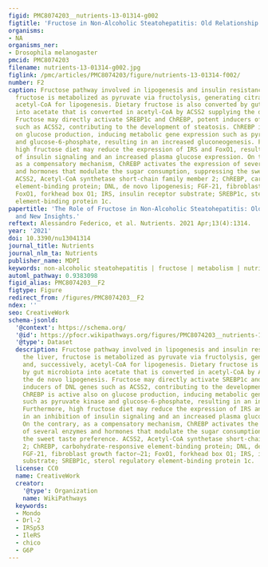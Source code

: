 ```yaml
---
figid: PMC8074203__nutrients-13-01314-g002
figtitle: 'Fructose in Non-Alcoholic Steatohepatitis: Old Relationship and New Insights'
organisms:
- NA
organisms_ner:
- Drosophila melanogaster
pmcid: PMC8074203
filename: nutrients-13-01314-g002.jpg
figlink: /pmc/articles/PMC8074203/figure/nutrients-13-01314-f002/
number: F2
caption: Fructose pathway involved in lipogenesis and insulin resistance. In the liver,
  fructose is metabolized as pyruvate via fructolysis, generating citrate and, successively,
  acetyl-CoA for lipogenesis. Dietary fructose is also converted by gut microbiota
  into acetate that is converted in acetyl-CoA by ACSS2 supplying the de novo lipogenesis.
  Fructose may directly activate SREBP1c and ChREBP, potent inducers of DNL genes
  such as ACSS2, contributing to the development of steatosis. ChREBP is active also
  on glucose production, inducing metabolic gene expression such as pyruvate kinase
  and glucose-6-phosphate, resulting in an increased gluconeogenesis. Furthermore,
  high fructose diet may reduce the expression of IRS and FoxO1, resulting in an inhibition
  of insulin signaling and an increased plasma glucose expression. On the contrary,
  as a compensatory mechanism, ChREBP activates the expression of several enzymes
  and hormones that modulate the sugar consumption, suppressing the sweet taste preference.
  ACSS2, Acetyl-CoA synthetase short-chain family member 2; ChREBP, carbohydrate-responsive
  element-binding protein; DNL, de novo lipogenesis; FGF-21, fibroblast growth factor—21;
  FoxO1, forkhead box O1; IRS, insulin receptor substrate; SREBP1c, sterol regulatory
  element-binding protein 1c.
papertitle: 'The Role of Fructose in Non-Alcoholic Steatohepatitis: Old Relationship
  and New Insights.'
reftext: Alessandro Federico, et al. Nutrients. 2021 Apr;13(4):1314.
year: '2021'
doi: 10.3390/nu13041314
journal_title: Nutrients
journal_nlm_ta: Nutrients
publisher_name: MDPI
keywords: non-alcoholic steatohepatitis | fructose | metabolism | nutrients
automl_pathway: 0.9383098
figid_alias: PMC8074203__F2
figtype: Figure
redirect_from: /figures/PMC8074203__F2
ndex: ''
seo: CreativeWork
schema-jsonld:
  '@context': https://schema.org/
  '@id': https://pfocr.wikipathways.org/figures/PMC8074203__nutrients-13-01314-g002.html
  '@type': Dataset
  description: Fructose pathway involved in lipogenesis and insulin resistance. In
    the liver, fructose is metabolized as pyruvate via fructolysis, generating citrate
    and, successively, acetyl-CoA for lipogenesis. Dietary fructose is also converted
    by gut microbiota into acetate that is converted in acetyl-CoA by ACSS2 supplying
    the de novo lipogenesis. Fructose may directly activate SREBP1c and ChREBP, potent
    inducers of DNL genes such as ACSS2, contributing to the development of steatosis.
    ChREBP is active also on glucose production, inducing metabolic gene expression
    such as pyruvate kinase and glucose-6-phosphate, resulting in an increased gluconeogenesis.
    Furthermore, high fructose diet may reduce the expression of IRS and FoxO1, resulting
    in an inhibition of insulin signaling and an increased plasma glucose expression.
    On the contrary, as a compensatory mechanism, ChREBP activates the expression
    of several enzymes and hormones that modulate the sugar consumption, suppressing
    the sweet taste preference. ACSS2, Acetyl-CoA synthetase short-chain family member
    2; ChREBP, carbohydrate-responsive element-binding protein; DNL, de novo lipogenesis;
    FGF-21, fibroblast growth factor—21; FoxO1, forkhead box O1; IRS, insulin receptor
    substrate; SREBP1c, sterol regulatory element-binding protein 1c.
  license: CC0
  name: CreativeWork
  creator:
    '@type': Organization
    name: WikiPathways
  keywords:
  - Mondo
  - Drl-2
  - IRSp53
  - IleRS
  - chico
  - G6P
---
```

